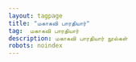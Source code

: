 ```yaml
---
layout: tagpage
title: "மகாகவி பாரதியார்"
tag:  மகாகவி பாரதியார்
description: மகாகவி பாரதியார் நூல்கள்
robots: noindex
---
```

